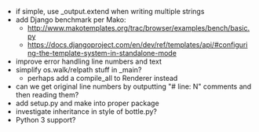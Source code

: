 * if simple, use _output.extend when writing multiple strings
* add Django benchmark per Mako:
  - http://www.makotemplates.org/trac/browser/examples/bench/basic.py
  - https://docs.djangoproject.com/en/dev/ref/templates/api/#configuring-the-template-system-in-standalone-mode
* improve error handling line numbers and text
* simplify os.walk/relpath stuff in _main?
  - perhaps add a compile_all to Renderer instead
* can we get original line numbers by outputting "# line: N" comments and then reading them?
* add setup.py and make into proper package
* investigate inheritance in style of bottle.py?
* Python 3 support?
